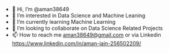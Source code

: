 - 👋 Hi, I’m @aman38649
- 👀 I’m interested in Data Science and Machine Leaning
- 🌱 I’m currently learning Machine Learning
- 💞️ I’m looking to collaborate on Data Science Related Projects
- 📫 How to reach me aman38649@gmail.com or via Linkedin https://www.linkedin.com/in/aman-jain-256502209/

<!---
aman38649/aman38649 is a ✨ special ✨ repository because its `README.md` (this file) appears on your GitHub profile.
You can click the Preview link to take a look at your changes.
--->
